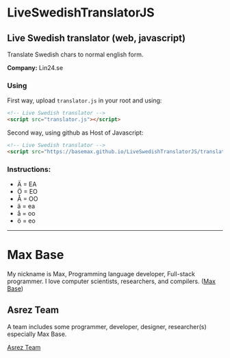 # LiveSwedishTranslatorJS

## Live Swedish translator (web, javascript)

Translate Swedish chars to normal english form.

**Company:** Lin24.se
 
### Using

First way, upload `translator.js` in your root and using:

```html
<!-- Live Swedish translator -->
<script src="translator.js"></script>
```


Second way, using github as Host of Javascript:

```html
<!-- Live Swedish translator -->
<script src="https://basemax.github.io/LiveSwedishTranslatorJS/translator.js"></script>
```

### Instructions:

- Ä = EA
- Ö = EO
- Å = OO
- ä = ea
- å = oo
- ö = eo

---------

# Max Base

My nickname is Max, Programming language developer, Full-stack programmer. I love computer scientists, researchers, and compilers. ([Max Base](https://maxbase.org/))

## Asrez Team

A team includes some programmer, developer, designer, researcher(s) especially Max Base.

[Asrez Team](https://www.asrez.com/)
